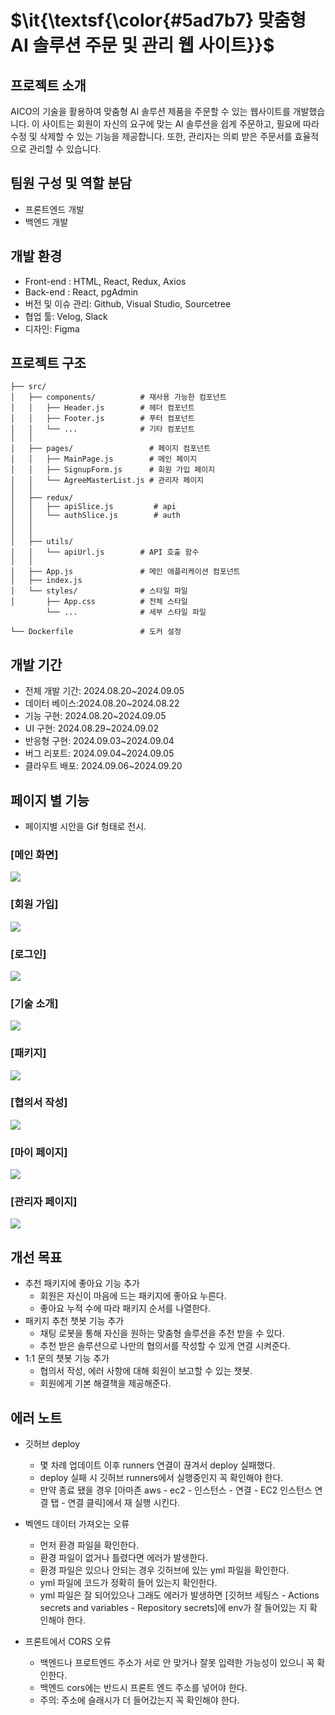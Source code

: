 <p>
  
  # $\it{\textsf{\color{#5ad7b7} 맞춤형 AI 솔루션 주문 및 관리 웹 사이트}}$
</p>


## 프로젝트 소개
AICO의 기술을 활용하여 맞춤형 AI 솔루션 제품을 주문할 수 있는 웹사이트를 개발했습니다. 이 사이트는 회원이 자신의 요구에 맞는 AI 솔루션을 쉽게 주문하고, 필요에 따라 수정 및 삭제할 수 있는 기능을 제공합니다. 또한, 관리자는 의뢰 받은 주문서를 효율적으로 관리할 수 있습니다.

## 팀원 구성 및 역할 분담
- 프론트엔드 개발
- 백엔드 개발


## 개발 환경
- Front-end : HTML, React, Redux, Axios
- Back-end : React, pgAdmin
- 버전 및 이슈 관리: Github, Visual Studio, Sourcetree
- 협업 툴: Velog, Slack
- 디자인: Figma


## 프로젝트 구조

```
├── src/                     
│   ├── components/          # 재사용 가능한 컴포넌트
│   │   ├── Header.js        # 헤더 컴포넌트
│   │   ├── Footer.js        # 푸터 컴포넌트
│   │   └── ...              # 기타 컴포넌트
│   │
│   ├── pages/                 # 페이지 컴포넌트
│   │   ├── MainPage.js        # 메인 페이지
│   │   ├── SignupForm.js      # 회원 가입 페이지
│   │   └── AgreeMasterList.js # 관리자 페이지
│   │
│   ├── redux/              
│   │   ├── apiSlice.js         # api
│   │   └── authSlice.js        # auth
│   │       
│   │
│   ├── utils/               
│   │   └── apiUrl.js        # API 호출 함수
│   │
│   ├── App.js               # 메인 애플리케이션 컴포넌트
│   ├── index.js      
│   └── styles/              # 스타일 파일
│       ├── App.css          # 전체 스타일
        └── ...              # 세부 스타일 파일

└── Dockerfile               # 도커 설정
```

## 개발 기간
- 전체 개발 기간: 2024.08.20~2024.09.05
- 데이터 베이스:2024.08.20~2024.08.22
- 기능 구현: 2024.08.20~2024.09.05
- UI 구현: 2024.08.29~2024.09.02
- 반응형 구현: 2024.09.03~2024.09.04
- 버그 리포트: 2024.09.04~2024.09.05
- 클라우트 배포: 2024.09.06~2024.09.20

## 페이지 별 기능
- 페이지별 시안을 Gif 헝태로 전시.

### [메인 화면]
<p align="left">
  <img src ="readMe_gif/mainpage.gif" >
</p>

### [회원 가입]
<p align="left">
  <img src ="readMe_gif/signup.gif" >
</p>

### [로그인]
<p align="left">
  <img src ="readMe_gif/login.gif" >
</p>

### [기술 소개]
<p align="left">
  <img src ="readMe_gif/tech.gif" >
</p>

### [패키지]
<p align="left">
  <img src ="readMe_gif/package.gif" >
</p>

### [협의서 작성]
<p align="left">
  <img src ="readMe_gif/agree.gif" >
</p>

### [마이 페이지]
<p align="left">
  <img src ="readMe_gif/my.gif" >
</p>

### [관리자 페이지]
<p align="left">
  <img src ="readMe_gif/master.gif" >
</p>

## 개선 목표

- 추천 패키지에 좋아요 기능 추가
  * 회원은 자신이 마음에 드는 패키지에 좋아요 누른다.
  * 좋아요 누적 수에 따라 패키지 순서를 나열한다.
- 패키지 추천 챗봇 기능 추가
  * 채팅 로봇을 통해 자신을 원하는 맞춤형 솔루션을 추천 받을 수 있다.
  * 추천 받은 솔루션으로 나만의 협의서를 작성할 수 있게 연결 시켜준다.
- 1:1 문의 챗봇 기능 추가
  * 협의서 작성, 에러 사항에 대해 회원이 보고할 수 있는 챗봇.
  * 회원에게 기본 해결책을 제공해준다.

## 에러 노트

- 깃허브 deploy
  * 몇 차례 업데이트 이후 runners 연결이 끊겨서 deploy 실패했다.
  * deploy 실패 시 깃허브 runners에서 실행중인지 꼭 확인해야 한다.
  * 만약 종료 됐을 경우 [아마존 aws - ec2 - 인스턴스 - 연결 - EC2 인스턴스 연결 탭 - 연결 클릭]에서 재 실행 시킨다.
 
- 벡엔드 데이터 가져오는 오류
  * 먼저 환경 파일을 확인한다.
  * 환경 파일이 없거나 틀렸다면 에러가 발생한다.
  * 환경 파일은 있으나 안되는 경우 깃허브에 있는 yml 파일을 확인한다.
  * yml 파일에 코드가 정확히 들어 있는지 확인한다.
  * yml 파일은 잘 되어있으나 그래도 에러가 발생하면 [깃허브 세팅스 - Actions secrets and variables - Repository secrets]에 env가 잘 들어있는 지 확인해야 한다.

- 프론트에서 CORS 오류
  * 백엔드나 프로트엔드 주소가 서로 안 맞거나 잘못 입력한 가능성이 있으니 꼭 확인한다.
  * 백엔드 cors에는 반드시 프론트 엔드 주소를 넣어야 한다.
  * 주의: 주소에 슬래시가 더 들어갔는지 꼭 확인해야 한다.
  

